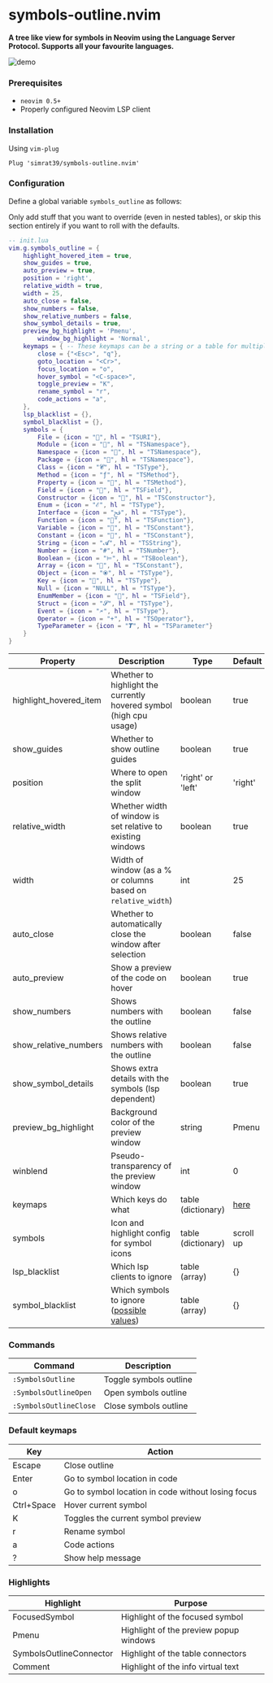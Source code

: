 # symbols-outline.nvim

**A tree like view for symbols in Neovim using the Language Server Protocol.
Supports all your favourite languages.**

![demo](https://github.com/simrat39/rust-tools-demos/raw/master/symbols-demo.gif)

### Prerequisites

- `neovim 0.5+`
- Properly configured Neovim LSP client

### Installation

Using `vim-plug`

```vim
Plug 'simrat39/symbols-outline.nvim'
```

### Configuration

Define a global variable `symbols_outline` as follows:

Only add stuff that you want to override (even in nested tables), or skip this section entirely if you
want to roll with the defaults.

```lua
-- init.lua
vim.g.symbols_outline = {
    highlight_hovered_item = true,
    show_guides = true,
    auto_preview = true,
    position = 'right',
    relative_width = true,
    width = 25,
    auto_close = false,
    show_numbers = false,
    show_relative_numbers = false,
    show_symbol_details = true,
    preview_bg_highlight = 'Pmenu',
		window_bg_highlight = 'Normal',
    keymaps = { -- These keymaps can be a string or a table for multiple keys
        close = {"<Esc>", "q"},
        goto_location = "<Cr>",
        focus_location = "o",
        hover_symbol = "<C-space>",
        toggle_preview = "K",
        rename_symbol = "r",
        code_actions = "a",
    },
    lsp_blacklist = {},
    symbol_blacklist = {},
    symbols = {
        File = {icon = "", hl = "TSURI"},
        Module = {icon = "", hl = "TSNamespace"},
        Namespace = {icon = "", hl = "TSNamespace"},
        Package = {icon = "", hl = "TSNamespace"},
        Class = {icon = "𝓒", hl = "TSType"},
        Method = {icon = "ƒ", hl = "TSMethod"},
        Property = {icon = "", hl = "TSMethod"},
        Field = {icon = "", hl = "TSField"},
        Constructor = {icon = "", hl = "TSConstructor"},
        Enum = {icon = "ℰ", hl = "TSType"},
        Interface = {icon = "ﰮ", hl = "TSType"},
        Function = {icon = "", hl = "TSFunction"},
        Variable = {icon = "", hl = "TSConstant"},
        Constant = {icon = "", hl = "TSConstant"},
        String = {icon = "𝓐", hl = "TSString"},
        Number = {icon = "#", hl = "TSNumber"},
        Boolean = {icon = "⊨", hl = "TSBoolean"},
        Array = {icon = "", hl = "TSConstant"},
        Object = {icon = "⦿", hl = "TSType"},
        Key = {icon = "🔐", hl = "TSType"},
        Null = {icon = "NULL", hl = "TSType"},
        EnumMember = {icon = "", hl = "TSField"},
        Struct = {icon = "𝓢", hl = "TSType"},
        Event = {icon = "🗲", hl = "TSType"},
        Operator = {icon = "+", hl = "TSOperator"},
        TypeParameter = {icon = "𝙏", hl = "TSParameter"}
    }
}
```

| Property               | Description                                                                    | Type               | Default                  |
| ---------------------- | ------------------------------------------------------------------------------ | ------------------ | ------------------------ |
| highlight_hovered_item | Whether to highlight the currently hovered symbol (high cpu usage)             | boolean            | true                     |
| show_guides            | Whether to show outline guides                                                 | boolean            | true                     |
| position               | Where to open the split window                                                 | 'right' or 'left'  | 'right'                  |
| relative_width         | Whether width of window is set relative to existing windows                    | boolean            | true                     |
| width                  | Width of window (as a % or columns based on `relative_width`)                  | int                | 25                       |
| auto_close             | Whether to automatically close the window after selection                      | boolean            | false                    |
| auto_preview           | Show a preview of the code on hover                                            | boolean            | true                     |
| show_numbers           | Shows numbers with the outline                                                 | boolean            | false                    |
| show_relative_numbers  | Shows relative numbers with the outline                                        | boolean            | false                    |
| show_symbol_details    | Shows extra details with the symbols (lsp dependent)                           | boolean            | true                     |
| preview_bg_highlight   | Background color of the preview window                                         | string             | Pmenu                    |
| winblend               | Pseudo-transparency of the preview window                                      | int                | 0                        |
| keymaps                | Which keys do what                                                             | table (dictionary) | [here](#default-keymaps) |
| symbols                | Icon and highlight config for symbol icons                                     | table (dictionary) | scroll up                |
| lsp_blacklist          | Which lsp clients to ignore                                                    | table (array)      | {}                       |
| symbol_blacklist       | Which symbols to ignore ([possible values](./lua/symbols-outline/symbols.lua)) | table (array)      | {}                       |

### Commands

| Command                | Description            |
| ---------------------- | ---------------------- |
| `:SymbolsOutline`      | Toggle symbols outline |
| `:SymbolsOutlineOpen`  | Open symbols outline   |
| `:SymbolsOutlineClose` | Close symbols outline  |

### Default keymaps

| Key        | Action                                             |
| ---------- | -------------------------------------------------- |
| Escape     | Close outline                                      |
| Enter      | Go to symbol location in code                      |
| o          | Go to symbol location in code without losing focus |
| Ctrl+Space | Hover current symbol                               |
| K          | Toggles the current symbol preview                 |
| r          | Rename symbol                                      |
| a          | Code actions                                       |
| ?          | Show help message                                  |

### Highlights

| Highlight               | Purpose                                |
| ----------------------- | -------------------------------------- |
| FocusedSymbol           | Highlight of the focused symbol        |
| Pmenu                   | Highlight of the preview popup windows |
| SymbolsOutlineConnector | Highlight of the table connectors      |
| Comment                 | Highlight of the info virtual text     |
